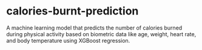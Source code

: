 # calories-burnt-prediction
A machine learning model that predicts the number of calories burned during physical activity based on biometric data like age, weight, heart rate, and body temperature using XGBoost regression.
